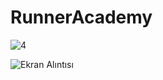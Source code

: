 # RunnerAcademy
![4](https://user-images.githubusercontent.com/83458134/215773152-db32de13-d6eb-4845-9f9b-83522c2bcce5.JPG)

![Ekran Alıntısı](https://user-images.githubusercontent.com/83458134/215773146-e0a4ae91-26b2-4b7e-804b-059e525ba8fe.JPG)

